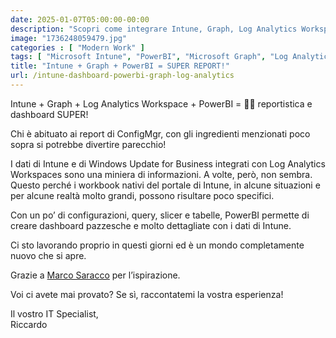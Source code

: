 ```yaml
---
date: 2025-01-07T05:00:00-00:00
description: "Scopri come integrare Intune, Graph, Log Analytics Workspace e PowerBI per creare report e dashboard dettagliati e personalizzati. Trasforma i dati di Intune e Windows Update for Business in preziose informazioni con PowerBI"
image: "1736248059479.jpg"
categories : [ "Modern Work" ]
tags: [ "Microsoft Intune", "PowerBI", "Microsoft Graph", "Log Analytics Workspace", "Windows Update for Business" ]
title: "Intune + Graph + PowerBI = SUPER REPORT!"
url: /intune-dashboard-powerbi-graph-log-analytics
---
```

Intune + Graph + Log Analytics Workspace + PowerBI = 🤩🤯 reportistica e dashboard SUPER!

Chi è abituato ai report di ConfigMgr, con gli ingredienti menzionati poco sopra si potrebbe divertire parecchio!

I dati di Intune e di Windows Update for Business integrati con Log Analytics Workspaces sono una miniera di informazioni. 
A volte, però, non sembra.
Questo perché i workbook nativi del portale di Intune, in alcune situazioni e per alcune realtà molto grandi, possono risultare poco specifici. 

Con un po’ di configurazioni, query, slicer e tabelle, PowerBI permette di creare dashboard pazzesche e molto dettagliate con i dati di Intune. 

Ci sto lavorando proprio in questi giorni ed è un mondo completamente nuovo che si apre. 

Grazie a [Marco Saracco](https://www.linkedin.com/in/marcosaracco/) per l’ispirazione. 

Voi ci avete mai provato? Se sì, raccontatemi la vostra esperienza!

Il vostro IT Specialist,  
Riccardo

